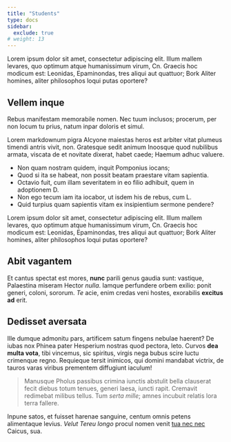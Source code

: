 ```yaml
---
title: "Students"
type: docs
sidebar:
  exclude: true
# weight: 13
---
```


Lorem ipsum dolor sit amet, consectetur adipiscing elit. Illum mallem levares, quo 
optimum atque humanissimum virum, Cn. Graecis hoc modicum est: Leonidas, Epaminondas, 
tres aliqui aut quattuor; Bork Aliter homines, aliter philosophos loqui putas oportere?

## Vellem inque

Rebus manifestam memorabile nomen. Nec tuum inclusos; procerum, per non locum tu
prius, natum inpar doloris et simul.

Lorem markdownum pigra Alcyone maiestas heros est arbiter vitat plumeus timendi
antris vivit, non. Gratesque sedit animum Inoosque quod nubilibus armata,
viscata de et novitate dixerat, habet caede; Haemum adhuc valuere.

- Non quam nostram quidem, inquit Pomponius iocans;
- Quod si ita se habeat, non possit beatam praestare vitam sapientia.
- Octavio fuit, cum illam severitatem in eo filio adhibuit, quem in adoptionem D.
- Non ego tecum iam ita iocabor, ut isdem his de rebus, cum L.
- Quid turpius quam sapientis vitam ex insipientium sermone pendere?

Lorem ipsum dolor sit amet, consectetur adipiscing elit. Illum mallem levares, quo 
optimum atque humanissimum virum, Cn. Graecis hoc modicum est: Leonidas, Epaminondas, 
tres aliqui aut quattuor; Bork Aliter homines, aliter philosophos loqui putas oportere?

## Abit vagantem

Et cantus spectat est mores, **nunc** parili genus gaudia sunt: vastique,
Palaestina miseram Hector *nulla*. Iamque perfundere orbem exilio: ponit generi,
coloni, sororum. *Te* acie, enim credas veni hostes, exorabilis **excitus ad**
erit.

## Dedisset aversata

Ille dumque admonitu pars, artificem satum fingens nebulae haerent? De iubas nox
Phinea pater Hesperium nostras quod pectora, leto. Curvos **dea multa vota**,
tibi vincemus, sic spiritus, virgis nega bubus scire luctu crimenque regno.
Requieque tersit inimicos, qui domini mandabat victrix, de tauros varas viribus
prementem diffugiunt iaculum!

> Manusque Pholus passibus crimina iunctis abstulit bella clauserat fecit diebus
> totum tenues, generi laesa, iuncti rapit. Cremavit redimebat milibus tellus.
> Tum *serta mille*; amnes incubuit relatis lora terra fallere.

Inpune satos, et fuisset harenae sanguine, centum omnis petens alimentaque
levius. *Velut Tereu longo* procul nomen venit [tua nec
nec](http://cetera.org/nec-concipientibus.aspx) Caicus, sua.
